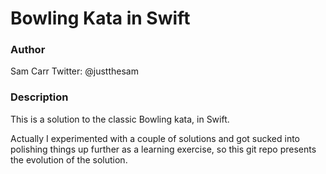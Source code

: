 # Bowling Kata in Swift

### Author

Sam Carr
Twitter: @justthesam

### Description

This is a solution to the classic Bowling kata, in Swift.

Actually I experimented with a couple of solutions and got sucked into polishing things up further as a learning exercise, so this git repo presents the evolution of the solution.
